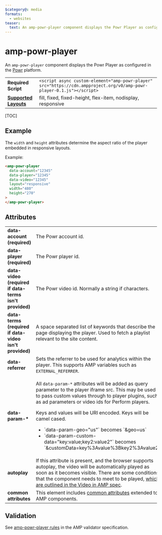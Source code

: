 ```yaml
---
$category@: media
formats:
  - websites
teaser:
  text: An amp-powr-player component displays the Powr Player as configured in the Powr platform.
---
```


<!---
Copyright 2018 The AMP HTML Authors. All Rights Reserved.

Licensed under the Apache License, Version 2.0 (the "License");
you may not use this file except in compliance with the License.
You may obtain a copy of the License at

      http://www.apache.org/licenses/LICENSE-2.0

Unless required by applicable law or agreed to in writing, software
distributed under the License is distributed on an "AS-IS" BASIS,
WITHOUT WARRANTIES OR CONDITIONS OF ANY KIND, either express or implied.
See the License for the specific language governing permissions and
limitations under the License.
-->

# amp-powr-player

An <code>amp-powr-player</code> component displays the Powr Player as configured in the <a href="https://powr.com">Powr</a> platform.

<table>
  <tr>
    <td class="col-fourty"><strong>Required Script</strong></td>
    <td><code>&lt;script async custom-element="amp-powr-player" src="https://cdn.ampproject.org/v0/amp-powr-player-0.1.js">&lt;/script></code></td>
  </tr>
  <tr>
    <td class="col-fourty"><strong><a href="https://amp.dev/documentation/guides-and-tutorials/develop/style_and_layout/control_layout">Supported Layouts</a></strong></td>
    <td>fill, fixed, fixed-height, flex-item, nodisplay, responsive</td>
  </tr>
</table>

[TOC]

## Example

The `width` and `height` attributes determine the aspect ratio of the player embedded in responsive layouts.

Example:

```html
<amp-powr-player
  data-account="12345"
  data-player="12345"
  data-video="12345"
  layout="responsive"
  width="480"
  height="270"
>
</amp-powr-player>
```

## Attributes

<table>
  <tr>
    <td width="40%"><strong>data-account (required)</strong></td>
    <td>The Powr account id.</td>
  </tr>
  <tr>
    <td width="40%"><strong>data-player (required)</strong></td>
    <td>The Powr player id.</td>
  </tr>
  <tr>
    <td width="40%"><strong>data-video (required if data-terms isn't provided)</strong></td>
    <td>The Powr video id. Normally a string if characters.</td>
  </tr>
  <tr>
    <td width="40%"><strong>data-terms (required if data-video isn't provided)</strong></td>
    <td>A space separated list of keywords that describe the page displaying the player. Used to fetch a playlist relevant to the site content.</td>
  </tr>
  <tr>
    <td width="40%"><strong>data-referrer</strong></td>
    <td>Sets the referrer to be used for analytics within the player. This supports AMP variables such as <code>EXTERNAL_REFERRER</code>.</td>
  </tr>
  <tr>
    <td width="40%"><strong>data-param-&#42;</strong></td>
    <td><p>All <code>data-param-*</code> attributes will be added as query parameter to the player iframe src. This may be used to pass custom values through to player plugins, such as ad parameters or video ids for Perform players.</p>
<p>Keys and values will be URI encoded. Keys will be camel cased.<br></p>
<ul>
  <li>`data-param-geo="us"` becomes `&geo=us`
  </li>
  <li>`data-param-custom-data="key:value;key2:value2"` becomes `&customData=key%3Avalue%3Bkey2%3Avalue2`</li>
</ul></td>
  </tr>
  <tr>
    <td width="40%"><strong>autoplay</strong></td>
    <td>If this attribute is present, and the browser supports autoplay, the video will be automatically
played as soon as it becomes visible. There are some conditions that the component needs to meet
to be played, <a href="https://github.com/ampproject/amphtml/blob/master/spec/amp-video-interface.md#autoplay">which are outlined in the Video in AMP spec</a>.</td>
  </tr>
  <tr>
    <td width="40%"><strong>common attributes</strong></td>
    <td>This element includes <a href="https://amp.dev/documentation/guides-and-tutorials/learn/common_attributes">common attributes</a> extended to AMP components.</td>
  </tr>
</table>

## Validation

See [amp-powr-player rules](https://github.com/ampproject/amphtml/blob/master/extensions/amp-powr-player/validator-amp-powr-player.protoascii) in the AMP validator specification.
